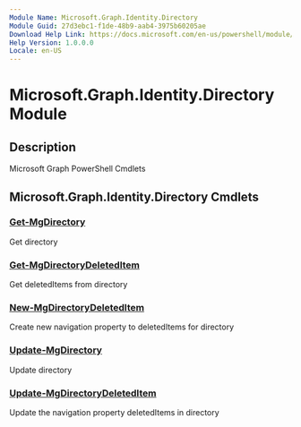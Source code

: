 ```yaml
---
Module Name: Microsoft.Graph.Identity.Directory
Module Guid: 27d3ebc1-f1de-48b9-aab4-3975b60205ae
Download Help Link: https://docs.microsoft.com/en-us/powershell/module/microsoft.graph.identity.directory
Help Version: 1.0.0.0
Locale: en-US
---
```


# Microsoft.Graph.Identity.Directory Module
## Description
Microsoft Graph PowerShell Cmdlets

## Microsoft.Graph.Identity.Directory Cmdlets
### [Get-MgDirectory](Get-MgDirectory.md)
Get directory

### [Get-MgDirectoryDeletedItem](Get-MgDirectoryDeletedItem.md)
Get deletedItems from directory

### [New-MgDirectoryDeletedItem](New-MgDirectoryDeletedItem.md)
Create new navigation property to deletedItems for directory

### [Update-MgDirectory](Update-MgDirectory.md)
Update directory

### [Update-MgDirectoryDeletedItem](Update-MgDirectoryDeletedItem.md)
Update the navigation property deletedItems in directory

